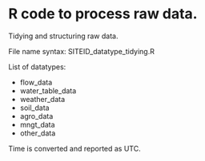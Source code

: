 # R code to process raw data. 

Tidying and structuring raw data. 

File name syntax: 
SITEID_datatype_tidying.R

List of datatypes:
- flow_data
- water_table_data
- weather_data
- soil_data
- agro_data
- mngt_data
- other_data

Time is converted and reported as UTC.
